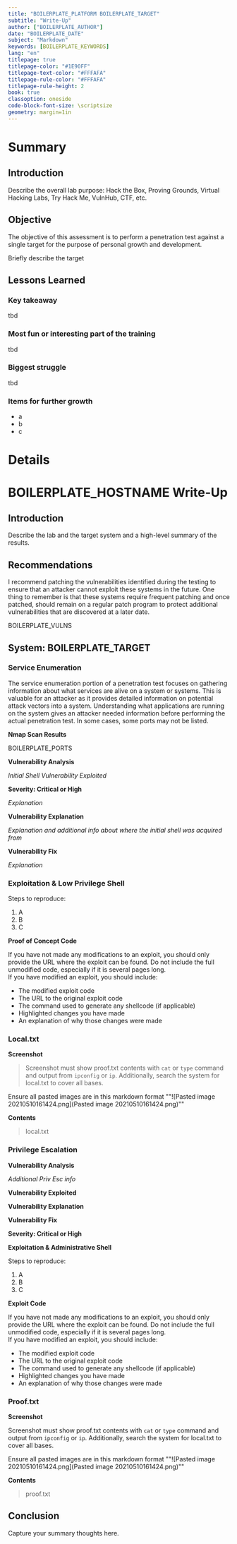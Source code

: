 ```yaml
---
title: "BOILERPLATE_PLATFORM BOILERPLATE_TARGET"
subtitle: "Write-Up"
author: ["BOILERPLATE_AUTHOR"]
date: "BOILERPLATE_DATE"
subject: "Markdown"
keywords: [BOILERPLATE_KEYWORDS]
lang: "en"
titlepage: true
titlepage-color: "#1E90FF"
titlepage-text-color: "#FFFAFA"
titlepage-rule-color: "#FFFAFA"
titlepage-rule-height: 2
book: true
classoption: oneside
code-block-font-size: \scriptsize
geometry: margin=1in
---
```

# Summary

## Introduction

Describe the overall lab purpose: Hack the Box, Proving Grounds, Virtual Hacking Labs, Try Hack Me, VulnHub, CTF, etc.

## Objective

The objective of this assessment is to perform a penetration test against a single target for the purpose of personal growth and development.

Briefly describe the target

## Lessons Learned

### Key takeaway

tbd

### Most fun or interesting part of the training

tbd

### Biggest struggle

tbd

### Items for further growth

- a
- b
- c

# Details

# BOILERPLATE_HOSTNAME Write-Up

## Introduction

Describe the lab and the target system and a high-level summary of the results.

## Recommendations

I recommend patching the vulnerabilities identified during the testing to ensure that an attacker cannot exploit these systems in the future.  One thing to remember is that these systems require frequent patching and once patched, should remain on a regular patch program to protect additional vulnerabilities that are discovered at a later date.

BOILERPLATE_VULNS

## System: BOILERPLATE_TARGET

### Service Enumeration

The service enumeration portion of a penetration test focuses on gathering information about what services are alive on a system or systems.  This is valuable for an attacker as it provides detailed information on potential attack vectors into a system.  Understanding what applications are running on the system gives an attacker needed information before performing the actual penetration test.  In some cases, some ports may not be listed.

**Nmap Scan Results**

BOILERPLATE_PORTS

**Vulnerability Analysis**

*Initial Shell Vulnerability Exploited*

**Severity: Critical or High**

*Explanation*

**Vulnerability Explanation**

*Explanation and additional info about where the initial shell was acquired from*

**Vulnerability Fix**

*Explanation*

### Exploitation & Low Privilege Shell

Steps to reproduce:

1. A 
2. B
3. C

**Proof of Concept Code**

If you have not made any modifications to an exploit, you should only provide the URL where the exploit can be found. Do not include the full unmodified code, especially if it is several pages long.  
If you have modified an exploit, you should include:

- The modified exploit code
- The URL to the original exploit code
- The command used to generate any shellcode (if applicable)
- Highlighted changes you have made
- An explanation of why those changes were made


### Local.txt

**Screenshot**

> Screenshot must show proof.txt contents with `cat` or `type` command and output from `ipconfig` or `ip`.  Additionally, search the system for local.txt to cover all bases.  

Ensure all pasted images are in this markdown format
"\"![Pasted image 20210510161424.png](Pasted image 20210510161424.png)""

**Contents**

> local.txt

### Privilege Escalation

**Vulnerability Analysis**

*Additional Priv Esc info*

**Vulnerability Exploited**

**Vulnerability Explanation**

**Vulnerability Fix**

**Severity: Critical or High**

**Exploitation & Administrative Shell**

Steps to reproduce:

1. A 
2. B
3. C


**Exploit Code**

If you have not made any modifications to an exploit, you should only provide the URL where the exploit can be found. Do not include the full unmodified code, especially if it is several pages long.  
If you have modified an exploit, you should include:

- The modified exploit code
- The URL to the original exploit code
- The command used to generate any shellcode (if applicable)
- Highlighted changes you have made
- An explanation of why those changes were made


### Proof.txt

**Screenshot**

Screenshot must show proof.txt contents with `cat` or `type` command and output from `ipconfig` or `ip`.  Additionally, search the system for local.txt to cover all bases.  

Ensure all pasted images are in this markdown format
"\"![Pasted image 20210510161424.png](Pasted image 20210510161424.png)""

**Contents**

> proof.txt

## Conclusion

Capture your summary thoughts here.